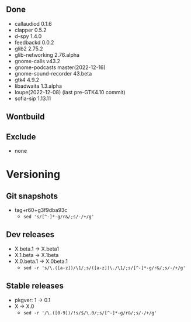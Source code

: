 ## Done
- callaudiod 0.1.6
- clapper 0.5.2
- d-spy 1.4.0
- feedbackd 0.0.2
- glib2 2.75.2
- glib-networking 2.76.alpha
- gnome-calls v43.2
- gnome-podcasts master(2022-12-16)
- gnome-sound-recorder 43.beta
- gtk4 4.9.2
- libadwaita 1.3.alpha
- loupe(2022-12-08) (last pre-GTK4.10 commit)
- sofia-sip 1.13.11

## Wontbuild

## Exclude
- none

# Versioning
## Git snapshots
* tag+r60+g3f9dba93c
  * `sed 's/[^-]*-g/r&/;s/-/+/g'`

## Dev releases
* X.beta.1 -> X.beta1
* X.1.beta -> X.1beta
* X.0.beta.1 -> X.0beta.1
  * `sed -r 's/\.([a-z])/\1/;s/([a-z])\./\1/;s/[^-]*-g/r&/;s/-/+/g'`

## Stable releases
* pkgver: 1 -> 0.1
* X -> X.0
  * `sed -r '/\.([0-9])/!s/$/\.0/;s/[^-]*-g/r&/;s/-/+/g'`